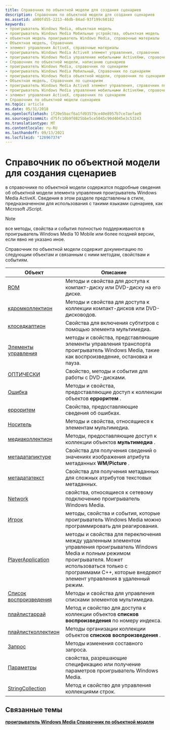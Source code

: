 ```yaml
---
title: Справочник по объектной модели для создания сценариев
description: Справочник по объектной модели для создания сценариев
ms.assetid: a900fd55-2213-46db-84ad-93f199c60182
keywords:
- проигрыватель Windows Media, объектная модель
- проигрыватель Windows Media Мобильные устройства, объектная модель
- объектная модель проигрыватель Windows Media, справочные материалы
- Объектная модель, Справочник
- элемент управления ActiveX, справочные материалы
- проигрыватель Windows Media ActiveX элемент управления, справочник
- проигрыватель Windows Media управление мобильными ActiveXми, справочные материалы
- Справочник по объектной модели, написанию сценариев
- проигрыватель Windows Media, справочник по сценариям
- проигрыватель Windows Media Мобильный, Справочник по сценариям
- проигрыватель Windows Media объектной модели, справочник по сценариям
- Объектная модель, Справочник по сценариям
- проигрыватель Windows Media ActiveX элемент управления, справочник по сценариям
- проигрыватель Windows Media управление мобильными ActiveXми, справочник по сценариям
- элемент управления ActiveX, справочник по сценариям
- Справочник по объектной модели сценариев
ms.topic: article
ms.date: 05/31/2018
ms.openlocfilehash: 1f20e5bacf6a1fd93579ce40e8957b7ce7aefae0
ms.sourcegitcommit: d75fc10b9f0825bbe5ce5045c90d4045e3c53243
ms.translationtype: MT
ms.contentlocale: ru-RU
ms.lasthandoff: 09/13/2021
ms.locfileid: "126967374"
---
```

# <a name="object-model-reference-for-scripting"></a>Справочник по объектной модели для создания сценариев

в справочнике по объектной модели содержатся подробные сведения об объектной модели элемента управления проигрыватель Windows Media ActiveX. Сведения в этом разделе представлены в стиле, предназначенном для использования с такими языками сценариев, как Microsoft JScript.

> [!Note]  
> все методы, свойства и события полностью поддерживаются в проигрыватель Windows Media 10 Mobile или более поздней версии, если явно не указано иное.

 

Справочник по объектной модели содержит документацию по следующим объектам и связанным с ними методам, свойствам и событиям.



| Объект                                              | Описание                                                                                                                                                                                    |
|-----------------------------------------------------|------------------------------------------------------------------------------------------------------------------------------------------------------------------------------------------------|
| [ROM](cdrom-object.md)                           | Методы и свойства для доступа к компакт-диску или DVD-диску на его диске.                                                                                                                                 |
| [кдромколлектион](cdromcollection-object.md)       | Методы и свойства для доступа к коллекции компакт-дисков или DVD-дисководов.                                                                                                                         |
| [клоседкаптион](closedcaption-object.md)           | Свойства для включения субтитров с помощью элемента мультимедиа.                                                                                                                                           |
| [Элементы управления](controls-object.md)                     | методы и свойства, представляющие элементы управления транспорта проигрыватель Windows Media, такие как воспроизведение, остановка и пауза.                                                                             |
| [ОПТИЧЕСКИ](dvd-object.md)                               | Свойство, методы и события для работы с DVD-дисками.                                                                                                                                         |
| [Ошибка](error-object.md)                           | Методы и свойства, предоставляющие доступ к коллекции объектов **ерроритем** .                                                                                                              |
| [ерроритем](erroritem-object.md)                   | Свойства, предоставляющие сведения об ошибках.                                                                                                                                              |
| [Носитель](media-object.md)                           | Методы и свойства, относящиеся к элементам мультимедиа.                                                                                                                                                |
| [медиаколлектион](mediacollection-object.md)       | Методы, предоставляющие доступ к коллекции объектов **мультимедиа** .                                                                                                                              |
| [метадатапиктуре](metadatapicture-object.md)       | Свойства для получения сведений о значениях изображения атрибута метаданных **WM/Picture** .                                                                                            |
| [метадататекст](metadatatext-object.md)             | Свойства для получения метаданных для сложных атрибутов текстовых метаданных.                                                                                                                    |
| [Network](network-object.md)                       | свойства, относящиеся к сетевому подключению проигрыватель Windows Media.                                                                                                                         |
| [Игрок](player-object.md)                         | методы, свойства и события, которые проигрыватель Windows Media можно программировать для реагирования.                                                                                                     |
| [PlayerApplication](playerapplication-object.md)   | методы и свойства для переключения между удаленным элементом управления проигрыватель Windows Media и полным режимом проигрывателя. Может использоваться только с программами C++, которые внедряют элемент управления в удаленный режим. |
| [Список воспроизведения](playlist-object.md)                     | Методы и свойства для управления списками элементов мультимедиа.                                                                                                                                  |
| [плайлистаррай](playlistarray-object.md)           | Метод и свойство для доступа к коллекции объектов **списков воспроизведения** по номеру индекса.                                                                                                    |
| [плайлистколлектион](playlistcollection-object.md) | Методы организации коллекции объектов **списков воспроизведения** .                                                                                                                                   |
| [Запрос](query-object.md)                           | Методы изменения составного запроса.                                                                                                                                                        |
| [Параметры](settings-object.md)                     | свойства, разрешающие спецификацию или получение параметров проигрыватель Windows Media.                                                                                                         |
| [StringCollection](stringcollection-object.md)     | Метод и свойство для управления коллекциями строк.                                                                                                                               |



 

## <a name="related-topics"></a>Связанные темы

<dl> <dt>

[**проигрыватель Windows Media Справочник по объектной модели**](windows-media-player-object-model-reference.md)
</dt> </dl>

 

 




